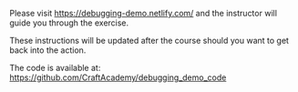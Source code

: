 Please visit https://debugging-demo.netlify.com/ and the instructor will guide you through the exercise. 

These instructions will be updated after the course should you want to get back into the action.

The code is available at: https://github.com/CraftAcademy/debugging_demo_code